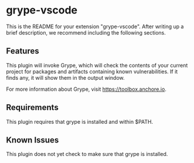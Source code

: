 # grype-vscode

This is the README for your extension "grype-vscode". After writing up a brief description, we recommend including the following sections.

## Features

This plugin will invoke Grype, which will check the contents of your current project for packages and artifacts containing known vulnerabilities. If it finds any, it will show them in the output window.

For more information about Grype, visit https://toolbox.anchore.io.

## Requirements

This plugin requires that grype is installed and within $PATH.

## Known Issues

This plugin does not yet check to make sure that grype is installed.

